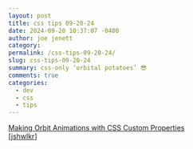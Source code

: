 ```yaml
---
layout: post
title: css tips 09-20-24
date: 2024-09-20 10:37:07 -0400
author: joe jenett
category: 
permalink: /css-tips-09-20-24/
slug: css-tips-09-20-24
summary: css-only ‘orbital potatoes’ 😎
comments: true
categories:
  - dev
  - css
  - tips
---
```

<a title="Making Orbit Animations with CSS Custom Properties / Coder's Block" href="https://codersblock.com/blog/making-orbit-animations-with-css-custom-properties/">Making Orbit Animations with CSS Custom Properties</a><br>[<a title="source" href="https://pinboard.in/u:jshwlkr">jshwlkr</a>]

<a href="https://brid.gy/publish/mastodon"></a>
